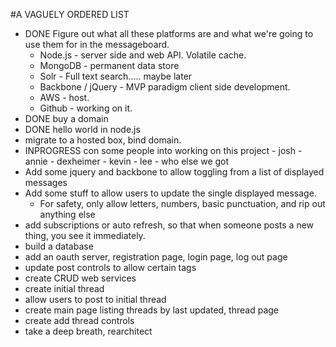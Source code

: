 #A VAGUELY ORDERED LIST
* DONE Figure out what all these platforms are and what we're going to use them for in the messageboard.
	* Node.js - server side and web API.  Volatile cache.
	* MongoDB - permanent data store
	* Solr - Full text search..... maybe later
	* Backbone / jQuery - MVP paradigm client side development.
	* AWS - host. 
	* Github - working on it.
* DONE buy a domain
* DONE hello world in node.js
* migrate to a hosted box, bind domain. 
* INPROGRESS con some people into working on this project - josh - annie - dexheimer - kevin - lee - who else we got
* Add some jquery and backbone to allow toggling from a list of displayed messages
* Add some stuff to allow users to update the single displayed message.  
	* For safety, only allow letters, numbers, basic punctuation, and rip out anything else
* add subscriptions or auto refresh, so that when someone posts a new thing, you see it immediately.
* build a database
* add an oauth server, registration page, login page, log out page
* update post controls to allow certain tags
* create CRUD web services
* create initial thread
* allow users to post to initial thread
* create main page listing threads by last updated, thread page
* create add thread controls
* take a deep breath, rearchitect
